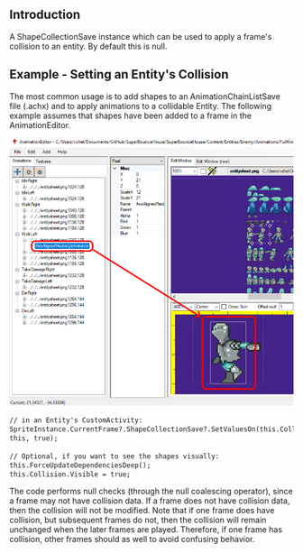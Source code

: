 ## Introduction

A ShapeCollectionSave instance which can be used to apply a frame's collision to an entity. By default this is null.

## Example - Setting an Entity's Collision

The most common usage is to add shapes to an AnimationChainListSave file (.achx) and to apply animations to a collidable Entity. The following example assumes that shapes have been added to a frame in the AnimationEditor.

![](/media/2022-07-img_62db40e692943.png)

    // in an Entity's CustomActivity:
    SpriteInstance.CurrentFrame?.ShapeCollectionSave?.SetValuesOn(this.Collision, this, true);

    // Optional, if you want to see the shapes visually:
    this.ForceUpdateDependenciesDeep();
    this.Collision.Visible = true;

The code performs null checks (through the null coalescing operator), since a frame may not have collision data. If a frame does not have collision data, then the collision will not be modified. Note that if one frame does have collision, but subsequent frames do not, then the collision will remain unchanged when the later frames are played. Therefore, if one frame has collision, other frames should as well to avoid confusing behavior.
